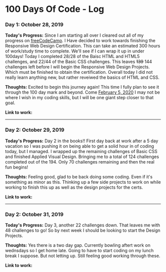 # 100 Days Of Code - Log
### Day 1: October 28, 2019

**Today's Progress:** Since I am starting all over I cleared out all of my progress on
<a href="https://www.freecodecamp.org/">freeCodeCamp</a>. I Have decided to work towards finishing the Responsive Web Design Certification. This can take an estimated 300 hours of work/study time to complete. We'll see if I can wrap it up in under 100days! Today I completed 28/28 of the Baisc HTML and HTML5 challenges, and 22/44 of the Basic CSS challenges. This leaves <s>139</s> 144 challenges left before I will begin the Responsive Web Design Projects. Which must be finished to obtain the certification.
Overall today I did not really learn anything new, but rather reveiwed the basics of HTML and CSS.

**Thoughts:** Excited to begin this journey again! This time I fully plan to see it through the 100 day mark and beyond. Come <a href="https://days.to/5-february/2020">February 5, 2020</a> I may not be where I wish in my coding skills, but I will be one giant step closer to that goal.

**Link to work:**
<hr>

### Day 2: October 29, 2019

**Today's Progress:** Day 2 in the books!! First day back at work after a 5 day vacation so I was pushing it on being able to get a solid hour in of coding today, but I managed. I wrapped up the remaining challenges of Basic CSS and finished Applied Visual Design. Bringing me to a total of 124 challenges completed out of the 194. Only 70 challenges remaining and then the real fun begins!

**Thoughts:** Feeling good, glad to be back doing some coding. Even if it's something as minor as this. Thinking up a few side projects to work on while working to finish this up as well as the design projects for the certs.

**Link to work:**
<hr>

### Day 2: October 31, 2019

**Today's Progress:** Day 3, another 22 challenges down. That leaves me with 48 challenges to go! So by next week I should be looking to start the Design Projects.

**Thoughts:** Yes there is a two day gap. Currently bowling aftert work on wednsdays so I get home late. Going to have to start coding on my lunch break I suppose. But not letting up. Still feeling good working through these.

**Link to work:**

